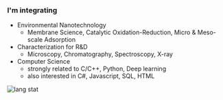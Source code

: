 ### I'm integrating  
+ Environmental Nanotechnology
  - Membrane Science, Catalytic Oxidation-Reduction, Micro & Meso-scale Adsorption
+ Characterization for R&D
  - Microscopy, Chromatography, Spectroscopy, X-ray
+ Computer Science
  - strongly related to C/C++, Python, Deep learning
  - also interested in C#, Javascript, SQL, HTML  
  
  
![lang stat](https://github-readme-stats.vercel.app/api/top-langs/?username=hgstyler&show_icons=true&hide_border=true&layout=compact)
<!--
![activity](https://github-readme-stats.vercel.app/api?username=hgstyler&show_icons=true&hide_border=true)
![lang stat](https://github-readme-stats.vercel.app/api/top-langs/?username=hgstyler&show_icons=true&hide_border=true&title_color=004386&icon_color=004386&layout=compact)](https://github.com/hgstyler)

**hgstyler/hgstyler** is a ✨ _special_ ✨ repository because its `README.md` (this file) appears on your GitHub profile.

Here are some ideas to get you started:

- 🔭 I’m currently working on ...
- 🌱 I’m currently learning ...
- 👯 I’m looking to collaborate on ...
- 🤔 I’m looking for help with ...
- 💬 Ask me about ...
- 📫 How to reach me: ...
- 😄 Pronouns: ...
- ⚡ Fun fact: ...
-->
